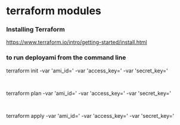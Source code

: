 # terraform modules

### Installing Terraform

https://www.terraform.io/intro/getting-started/install.html

### to run deployami from the command line


terraform init  -var 'ami_id=<your ami>' -var 'access_key=<your aws key>' -var 'secret_key=<your aws secret key>' <pre> <path-to-module> </pre>
terraform plan  -var 'ami_id=<Your ami>' -var 'access_key=<your aws key>' -var 'secret_key=<your aws secret key>' <pre> <path-to-module> </pre>
terraform apply  -var 'ami_id=<Your ami>' -var 'access_key=<your aws key>' -var 'secret_key=<your aws secret key>' <pre> <path-to-module> </pre>


